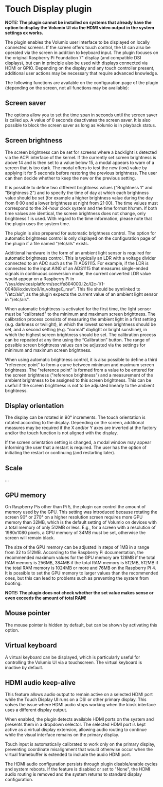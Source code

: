 # Touch Display plugin

**NOTE: The plugin cannot be installed on systems that already have the option to display the Volumio UI via the HDMI video output in the system settings ex works.**

The plugin enables the Volumio user interface to be displayed on locally connected screens. If the screen offers touch control, the UI can also be operated via the screen in addition to keyboard input. The plugin focuses on the original Raspberry Pi Foundation 7" display (and compatible DSI displays), but can in principle also be used with displays connected via HDMI or GPIO. Depending on the display and any touch controller present, additional user actions may be necessary that require advanced knowledge.

The following functions are available on the configuration page of the plugin (depending on the screen, not all functions may be available):

## Screen saver
The options allow you to set the time span in seconds until the screen saver is called up. A value of 0 seconds deactivates the screen saver.
It is also possible to block the screen saver as long as Volumio is in playback status.

## Screen brightness
The screen brightness can be set for screens where a backlight is detected via the ACPI interface of the kernel. If the currently set screen brightness is above 14 and is then set to a value below 15, a modal appears to warn of a screen that is too dark. The modal offers to test the new (low) value by applying it for 5 seconds before restoring the previous brightness. The user can then decide whether to keep the new or the previous setting.

It is possible to define two different brightness values ("Brightness 1" and "Brightness 2") and to specify the time of day at which each brightness value should be set (for example a higher brightness value during the day from 6:00 and a lower brightness at night from 21:00). The time values must correspond to the 24-hour clock system and the time format hh:mm. If both time values are identical, the screen brightness does not change, only brightness 1 is used. With regard to the time information, please note that the plugin uses the system time.

The plugin is also prepared for automatic brightness control. The option for automatic brightness control is only displayed on the configuration page of the plugin if a file named "/etc/als" exists.

Additional hardware in the form of an ambient light sensor is required for automatic brightness control. This is typically an LDR with a voltage divider connected to an ADC such as the TI ADS1115. For example, if the LDR is connected to the input AIN0 of an ADS1115 that measures single-ended signals in continuous conversion mode, the current converted LDR value would appear on a Raspberry Pi in "/sys/devices/platform/soc/fe804000.i2c/i2c-1/1-0048/iio:device0/in_voltage0_raw". This file should be symlinked to "/etc/als", as the plugin expects the current value of an ambient light sensor in "/etc/als".

When automatic brightness is activated for the first time, the light sensor must be "calibrated" to the minimum and maximum screen brightness. The calibration process consists of measuring the ambient light in a first setting (e.g. darkness or twilight), in which the lowest screen brightness should be set, and a second setting (e.g. “normal” daylight or bright sunshine), in which the highest screen brightness should be set. The calibration process can be repeated at any time using the “Calibration” button. The range of possible screen brightness values can be adjusted via the settings for minimum and maximum screen brightness.

When using automatic brightness control, it is also possible to define a third "reference point" to form a curve between minimum and maximum screen brightness. The "reference point" is formed from a value to be entered for the screen brightness ("reference brightness") and a measurement of the ambient brightness to be assigned to this screen brightness. This can be useful if the screen brightness is not to be adjusted linearly to the ambient brightness.

## Display orientation
The display can be rotated in 90° increments. The touch orientation is rotated according to the display. Depending on the screen, additional measures may be required if the X and/or Y axes are inverted at the factory and/or the touch function is not aligned with the display.

If the screen orientation setting is changed, a modal window may appear informing the user that a restart is required. The user has the option of initiating the restart or continuing (and restarting later).

## Scale
...

## GPU memory
On Raspberry Pis other than Pi 5, the plugin can control the amount of memory used by the GPU. This setting was introduced because rotating the screen 90° or 270° on a higher resolution screen requires more GPU memory than 32MB, which is the default setting of Volumio on devices with a total memory of only 512MB or less. E.g., for a screen with a resolution of 1980x1080 pixels, a GPU memory of 34MB must be set, otherwise the screen will remain black.

The size of the GPU memory can be adjusted in steps of 1MB in a range from 32 to 512MB. According to the Raspberry Pi documentation, the recommended maximum values for the GPU memory are 128MB if the total RAM memory is 256MB, 384MB if the total RAM memory is 512MB, 512MB if the total RAM memory is 1024MB or more and 76MB on the Raspberry Pi 4. It is possible to set the GPU memory to larger values than the recommended ones, but this can lead to problems such as preventing the system from booting.

**NOTE: The plugin does not check whether the set value makes sense or even exceeds the amount of total RAM!**

## Mouse pointer
The mouse pointer is hidden by default, but can be shown by activating this option.

## Virtual keyboard
A virtual keyboard can be displayed, which is particularly useful for controlling the Volumio UI via a touchscreen. The virtual keyboard is inactive by default.

## HDMI audio keep-alive
This feature allows audio output to remain active on a selected HDMI port while the Touch Display UI runs on a DSI or other primary display. This solves the issue where HDMI audio stops working when the kiosk interface uses a different display output.

When enabled, the plugin detects available HDMI ports on the system and presents them in a dropdown selector. The selected HDMI port is kept active as a virtual display extension, allowing audio routing to continue while the visual interface remains on the primary display.

Touch input is automatically calibrated to work only on the primary display, preventing coordinate misalignment that would otherwise occur when the virtual framebuffer is extended to include the audio HDMI port.

The HDMI audio configuration persists through plugin disable/enable cycles and system reboots. If the feature is disabled or set to "None", the HDMI audio routing is removed and the system returns to standard display configuration.
